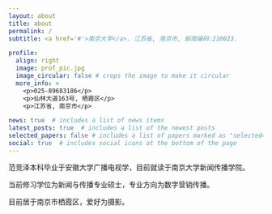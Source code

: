 ```yaml
---
layout: about
title: about
permalink: /
subtitle: <a href='#'>南京大学</a>. 江苏省, 南京市, 邮政编码:210023. 

profile:
  align: right
  image: prof_pic.jpg
  image_circular: false # crops the image to make it circular
  more_info: >
    <p>025-89683186</p>
    <p>仙林大道163号, 栖霞区</p>
    <p>江苏省, 南京市</p>

news: true  # includes a list of news items
latest_posts: true  # includes a list of the newest posts
selected_papers: false # includes a list of papers marked as "selected={true}"
social: true  # includes social icons at the bottom of the page
---
```


范竞泽本科毕业于安徽大学广播电视学，目前就读于南京大学新闻传播学院。

当前修习学位为新闻与传播专业硕士，专业方向为数字营销传播。

目前居于南京市栖霞区，爱好为摄影。

